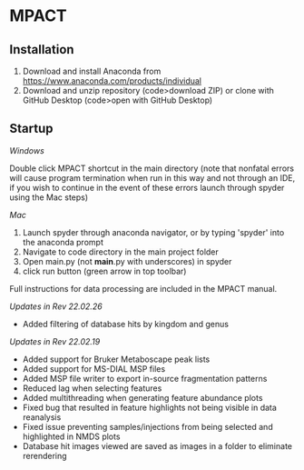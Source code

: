 # MPACT

## Installation ##

1. Download and install Anaconda from https://www.anaconda.com/products/individual
2. Download and unzip repository (code>download ZIP) or clone with GitHub Desktop (code>open with GitHub Desktop)

## Startup ##

_Windows_

Double click MPACT shortcut in the main directory (note that nonfatal errors will cause program termination when run in this way and not through an IDE, if you wish to continue in the event of these errors launch through spyder using the Mac steps)

_Mac_

1. Launch spyder through anaconda navigator, or by typing 'spyder' into the anaconda prompt
2. Navigate to code directory in the  main project folder
3. Open main.py (not __main__.py with underscores) in spyder
4. click run button (green arrow in top toolbar)

Full instructions for data processing are included in the MPACT manual.

_Updates in Rev 22.02.26_

- Added filtering of database hits by kingdom and genus

_Updates in Rev 22.02.19_

- Added support for Bruker Metaboscape peak lists
- Added support for MS-DIAL MSP files
- Added MSP file writer to export in-source fragmentation patterns
- Reduced lag when selecting features
- Added multithreading when generating feature abundance plots
- Fixed bug that resulted in feature highlights not being visible in data reanalysis
- Fixed issue preventing samples/injections from being selected and highlighted in NMDS plots
- Database hit images viewed are saved as images in a folder to eliminate rerendering
